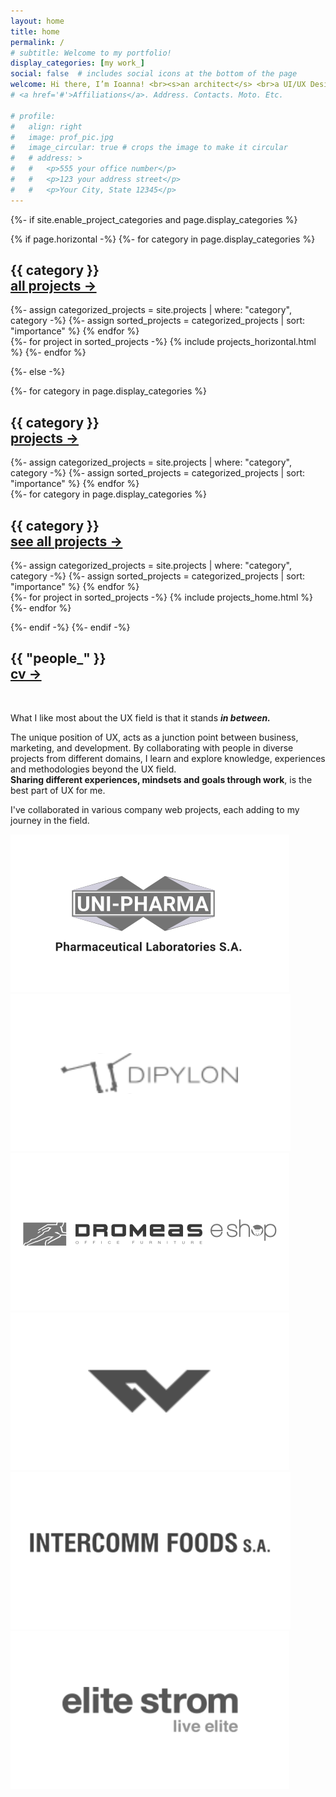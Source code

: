 ```yaml
---
layout: home
title: home
permalink: /
# subtitle: Welcome to my portfolio!
display_categories: [my work_]
social: false  # includes social icons at the bottom of the page
welcome: Hi there, I’m Ioanna! <br><s>an architect</s> <br>a UI/UX Designer.
# <a href='#'>Affiliations</a>. Address. Contacts. Moto. Etc.

# profile:
#   align: right
#   image: prof_pic.jpg
#   image_circular: true # crops the image to make it circular
#   # address: >
#   #   <p>555 your office number</p>
#   #   <p>123 your address street</p>
#   #   <p>Your City, State 12345</p>
---
```


<!-- pages/projects.md -->
<div class="projects">
{%- if site.enable_project_categories and page.display_categories %}
  
  <!-- Generate cards for each project -->
  
  {% if page.horizontal -%}
    <!-- Display categorized projects -->
    {%- for category in page.display_categories %}
    <h2 class="category cta">{{ category }}
      <div class="text-right cta">
        <a href="/projects" class="btn-io">all projects -></a>
      </div>
    </h2>
    {%- assign categorized_projects = site.projects | where: "category", category -%}
    {%- assign sorted_projects = categorized_projects | sort: "importance" %}
    {% endfor %}
    <div class="container">
      <div class="row row-cols-2">
      {%- for project in sorted_projects -%}
        {% include projects_horizontal.html %}
      {%- endfor %}
      </div>
    </div>

  {%- else -%}
    <!-- Display categorized projects on screens < 560px-->
    <div class="mob-only">
      {%- for category in page.display_categories %}
      <h2 class="category cta">{{ category }}
        <div class="text-right cta">
          <a href="/projects" class="btn-io">projects -></a>
        </div>
      </h2>
      {%- assign categorized_projects = site.projects | where: "category", category -%}
      {%- assign sorted_projects = categorized_projects | sort: "importance" %}
      {% endfor %}
    </div>
    <div class="gallery-wrapper">
      <!-- Display categorized projects -->
      <div class="desktop-only">
        {%- for category in page.display_categories %}
        <h2 class="category cta">{{ category }}
          <div class="text-right cta">
            <a href="/projects" class="btn-io">see all projects -></a>
          </div>
        </h2>
        {%- assign categorized_projects = site.projects | where: "category", category -%}
        {%- assign sorted_projects = categorized_projects | sort: "importance" %}
        {% endfor %}
      </div>
      <div class="gallery">
        {%- for project in sorted_projects -%}
        {% include projects_home.html %}
        {%- endfor %}
      </div>
    </div>

  {%- endif -%}
{%- endif -%}
</div>


<h2 class="category cta">{{ "people_" }}
  <div class="text-right cta">
    <a href="/cv" class="btn-io">cv -></a>
  </div>
</h2>
<br>
<div class="fl-container fl-right">
  <div class="txt-right">
    <p>What I like most about the UX field is that it stands <b><i>in between.</i></b></p>
    <p>
    The unique position of UX, acts as a junction point between business, marketing, and development. By collaborating with people in diverse projects from different domains, I learn and explore knowledge, experiences and methodologies beyond the UX field.<br>
    <b>Sharing different experiences, mindsets and goals through work</b>, is the best part of UX for me.
    </p>
    <p>I've collaborated in various company web projects, each adding to my journey in the field.</p>
  </div>
</div>

<div class="row mt-4 mx-2 mx-md-0">
  <img class="col-6 col-md-2" src = "/assets/icn/1.svg" alt="UNI-PHARMA logo"/>
  <img class="col-6 col-md-2" src = "/assets/icn/2.svg" alt="Dipylon logo"/>
  <img class="col-6 col-md-2" src = "/assets/icn/3.svg" alt="Dromeas Eshop logo"/>
  <img class="col-6 col-md-2" src = "/assets/icn/4.svg" alt="CGWorks logo"/>
  <img class="col-6 col-md-2" src = "/assets/icn/5.svg" alt="Intercomm Foods logo"/>
  <img class="col-6 col-md-2" src = "/assets/icn/6.svg" alt="elite strom logo"/>
</div>

